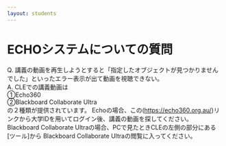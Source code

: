 ```yaml
---
layout: students
---
```


# ECHOシステムについての質問

Q. 講義の動画を再生しようとすると「指定したオブジェクトが見つかりませんでした」といったエラー表示が出て動画を視聴できない。  
A.  CLEでの講義動画は  
①Echo360  
②Blackboard Collaborate Ultra   
の２種類が提供されています。 Echoの場合、この(https://echo360.org.au/)リンクから大学IDを用いてログイン後、講義の動画を探してください。 Blackboard Collaborate Ultraの場合、PCで見たときCLEの左側の部分にある[ツール]から Blackboard Collaborate Ultraの閲覧に入ってください。
